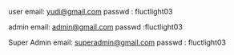 user
email: yudi@gmail.com 
passwd : fluctlight03


admin
email: admin@gmail.com
passwd :fluctlight03 


Super Admin 
email: superadmin@gmail.com 
passwd : fluctlight03
